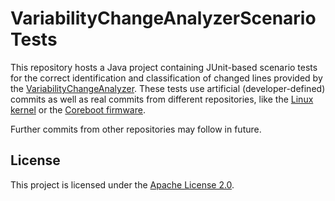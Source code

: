 # VariabilityChangeAnalyzerScenarioTests
This repository hosts a Java project containing JUnit-based scenario tests for the correct identification and classification of changed lines provided by the [VariabilityChangeAnalyzer](https://github.com/CommitAnalysisInfrastructure/VariabilityChangeAnalyzer). These tests use artificial (developer-defined) commits as well as real commits from different repositories, like the [Linux kernel](https://github.com/torvalds/linux) or the [Coreboot firmware](https://www.coreboot.org/downloads.html).

Further commits from other repositories may follow in future.

## License
This project is licensed under the [Apache License 2.0](https://www.apache.org/licenses/LICENSE-2.0.html).
